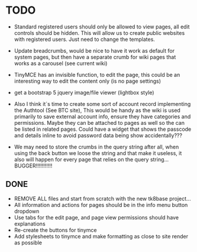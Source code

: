 # TODO 



- Standard registered users should only be allowed to view pages, all edit controls should be hidden.
This will allow us to create public websites with registered users. Just need to change the templates.
- Update breadcrumbs, would be nice to have it work as default for system pages, 
but then have a separate crumb for wiki pages that works as a carousel (see current wiki)
- TinyMCE has an invisible function, to edit the page, this could be an interesting way to 
edit the content only (is no page settings)
- get a bootstrap 5 jquery image/file viewer (lightbox style)

- Also I think it`s time to create some sort of account record implementing the Authtool (See BTC site), This would be handy
as the wiki is used primarily to save external account info, ensure they have categories and permissions.
Maybe they can be attached to pages as well so the can be listed in related pages. Could have a widget that shows the
passcode and details inline to avoid password data being show accidentally???

- We may need to store the crumbs in the  query string after all, when using the back button we loose 
the string and that make it useless, it also will happen for every page that relies on the query string...
BUGGER!!!!!!!!!!!

## DONE

- REMOVE ALL files and start from scratch with the new tk8base project...
- All information and actions for pages should be in the info menu button dropdown
- Use tabs for the edit page, and page view permissions should have explanations
- Re-create the buttons for tinymce
- Add stylesheets to tinymce and make formatting as close to site render as possible





